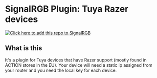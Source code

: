# SignalRGB Plugin: Tuya Razer devices

[![Click here to add this repo to SignalRGB](https://github.com/SRGBmods/qmk-plugins/blob/main/_images/add-to-signalrgb.png)](https://srgbmods.net/s?p=addon/install?url=https://github.com/fu-raz/signalrgb-tuya-razer.git)

## What is this
It's a plugin for Tuya devices that have Razer support (mostly found in ACTION stores in the EU). Your device will need a static ip assigned from your router and you need the local key for each device.
